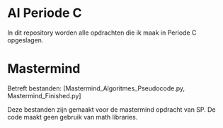 # AI Periode C
In dit repository worden alle opdrachten die ik maak in Periode C opgeslagen.

# Mastermind
Betreft bestanden: [Mastermind_Algoritmes_Pseudocode.py, Mastermind_Finished.py]

Deze bestanden zijn gemaakt voor de mastermind opdracht van SP.
De code maakt geen gebruik van math libraries.
